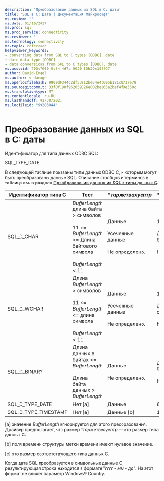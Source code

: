```yaml
---
description: 'Преобразование данных из SQL в C: даты'
title: 'SQL в C: Дата | Документация Майкрософт'
ms.custom: ''
ms.date: 01/19/2017
ms.prod: sql
ms.prod_service: connectivity
ms.reviewer: ''
ms.technology: connectivity
ms.topic: reference
helpviewer_keywords:
- converting data from SQL to C types [ODBC], date
- date data type [ODBC]
- data conversions from SQL to C types [ODBC], date
ms.assetid: 703c7960-9cf4-4d7a-9920-53b29c184f97
author: David-Engel
ms.author: v-daenge
ms.openlocfilehash: 9909d0344c2df53212be54e4c695b121c0717e78
ms.sourcegitcommit: 33f0f190f962059826e002be165a2bef4f9e350c
ms.translationtype: MT
ms.contentlocale: ru-RU
ms.lasthandoff: 01/30/2021
ms.locfileid: "99203044"
---
```

# <a name="sql-to-c-date"></a>Преобразование данных из SQL в C: даты
Идентификатор для типа данных ODBC SQL:  
  
 SQL_TYPE_DATE  
  
 В следующей таблице показаны типы данных ODBC C, к которым могут быть преобразованы данные SQL. Описание столбцов и терминов в таблице см. в разделе [Преобразование данных из SQL в типы данных C](../../../odbc/reference/appendixes/converting-data-from-sql-to-c-data-types.md).  
  
|Идентификатор типа C|Тест|**таржетвалуептр*|**StrLen_or_IndPtr*|SQLSTATE|  
|-----------------------|----------|------------------------|----------------------------|--------------|  
|SQL_C_CHAR|*BufferLength* длина байта > символов<br /><br /> 11 <= *BufferLength* <= Длина байтового символа<br /><br /> *BufferLength* < 11|Данные<br /><br /> Усеченные данные<br /><br /> Не определено.|10<br /><br /> Длина данных в байтах<br /><br /> Не определено.|н/д<br /><br /> 01004<br /><br /> 22003|  
|SQL_C_WCHAR|Длина *BufferLength* > символов<br /><br /> 11 <= *BufferLength* <= длина символа<br /><br /> *BufferLength* < 11|Данные<br /><br /> Усеченные данные<br /><br /> Не определено.|10<br /><br /> Длина данных в символах<br /><br /> Не определено.|н/д<br /><br /> 01004<br /><br /> 22003|  
|SQL_C_BINARY|Длина данных в байтах <= *BufferLength*<br /><br /> Длина байта данных > *BufferLength*|Данные<br /><br /> Не определено.|Длина данных в байтах<br /><br /> Не определено.|н/д<br /><br /> 22003|  
|SQL_C_TYPE_DATE|Нет [a]|Данные|6 [c]|н/д|  
|SQL_C_TYPE_TIMESTAMP|Нет [a]|Данные [b]|16 [c]|н/д|  
  
 [a] значение *BufferLength* игнорируется для этого преобразования. Драйвер предполагает, что размер **таржетвалуептр* — это размер типа данных C.  
  
 [b] поля времени структуры метки времени имеют нулевое значение.  
  
 [c] это размер соответствующего типа данных C.  
  
 Когда дата SQL преобразуется в символьные данные C, результирующая строка находится в формате "*гггг* - *мм* - *дд*". На этот формат не влияет параметр Windows® Country.
